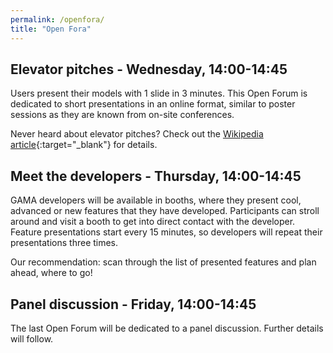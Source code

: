 ```yaml
---
permalink: /openfora/
title: "Open Fora"
---
```


## Elevator pitches - Wednesday, 14:00-14:45

Users present their models with 1 slide in 3 minutes. This Open Forum is dedicated to short presentations in an online format, similar to poster sessions as they are known from on-site conferences. 

Never heard about elevator pitches? Check out the [Wikipedia article](https://en.wikipedia.org/wiki/Elevator_pitch){:target="_blank"} for details.

## Meet the developers - Thursday, 14:00-14:45

GAMA developers will be available in booths, where they present cool, advanced or new features that they have developed. Participants can stroll around and visit a booth to get into direct contact with the developer. Feature presentations start every 15 minutes, so developers will repeat their presentations three times.

Our recommendation: scan through the list of presented features and plan ahead, where to go!

## Panel discussion - Friday, 14:00-14:45

The last Open Forum will be dedicated to a panel discussion. Further details will follow.
